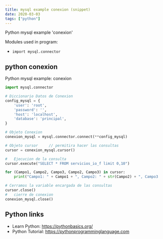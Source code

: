 ```yaml
---
title: mysql example conexion (snippet)
date: 2020-03-03
tags: ["python"]
---
```

Python mysql example 'conexion'


Modules used in program: 
* `import mysql.connector`

## python conexion

Python mysql example: conexion

```python
import mysql.connector

# Diccionario Datos de Conexion
config_mysql = {
    'user': 'root',
    'password': '',
    'host': 'localhost',
    'database': 'principal',
}

# Objeto Conexion
conexion_mysql = mysql.connector.connect(**config_mysql)

# Objeto cursor     // permitira hacer las consultas
cursor = conexion_mysql.cursor()

#   Ejecucion de la consulta
cursor.execute("SELECT * FROM servicios_io_f limit 0,10")

for (Campo1, Campo2, Campo3, Campo2, Campo3) in cursor:
    print("Campo1: " + Campo1 + ", Campo2: " + str(Campo2) + ", Campo3: " + str(Campo3))

# Cerramos la variable encargada de las consultas
cursor.close()
#   cierre de conexion
conexion_mysql.close()

```

## Python links

- Learn Python: https://pythonbasics.org/
- Python Tutorial: https://pythonprogramminglanguage.com
